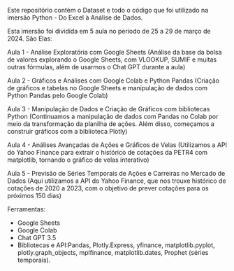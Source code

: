 Este repositório contém o Dataset e todo o código que foi utilizado na imersão Python - Do Excel à Análise de Dados. 

Esta imersão foi dividida em 5 aula no período de 25 a 29 de março de 2024. São Elas:

Aula 1 - Análise Exploratória com Google Sheets (Análise da base da bolsa de valores explorando o Google Sheets, com VLOOKUP, SUMIF e muitas outras fórmulas, além de usarmos o Chat GPT durante a aula)

Aula 2 - Gráficos e Análises com Google Colab e Python Pandas (Criação de gráficos e tabelas no Google Sheets e manipulação de dados com Python Pandas pelo Google Colab)

Aula 3 - Manipulação de Dados e Criação de Gráficos com bibliotecas Python (Continuamos a manipulação de dados com Pandas no Colab por meio da transformação da planilha de ações. Além disso, começamos a construir gráficos com a biblioteca Plotly)

Aula 4 - Análises Avançadas de Ações e Gráficos de Velas (Utilizamos a API do Yahoo Finance para extrair o histórico de cotações da PETR4 com matplotlib, tornando o gráfico de velas interativo)

Aula 5 - Previsão de Séries Temporais de Ações e Carreiras no Mercado de Dados (Aqui utilizamos a API do Yahoo Finance, que nos trouxe histórico de cotações de 2020 a 2023, com o objetivo de prever cotações para os próximos 150 dias)

Ferramentas:
- Google Sheets
- Google Colab
- Chat GPT 3.5
- Bibliotecas e API:Pandas, Plotly.Express, yfinance, matplotlib.pyplot, plotly.graph_objects, mplfinance, matplotlib.dates, Prophet (séries temporais).
